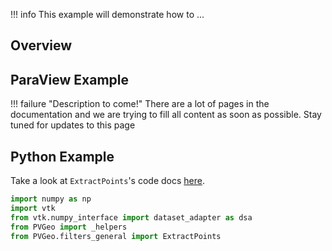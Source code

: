 !!! info
    This example will demonstrate how to ...

## Overview


## ParaView Example

!!! failure "Description to come!"
    There are a lot of pages in the documentation and we are trying to fill all content as soon as possible. Stay tuned for updates to this page


<!--- TODO --->

## Python Example

Take a look at `ExtractPoints`'s code docs [here](http://docs.pvgeo.org/en/latest/suites/General-Filters.html#PVGeo.filters_general.ExtractPoints).

```py
import numpy as np
import vtk
from vtk.numpy_interface import dataset_adapter as dsa
from PVGeo import _helpers
from PVGeo.filters_general import ExtractPoints


```
